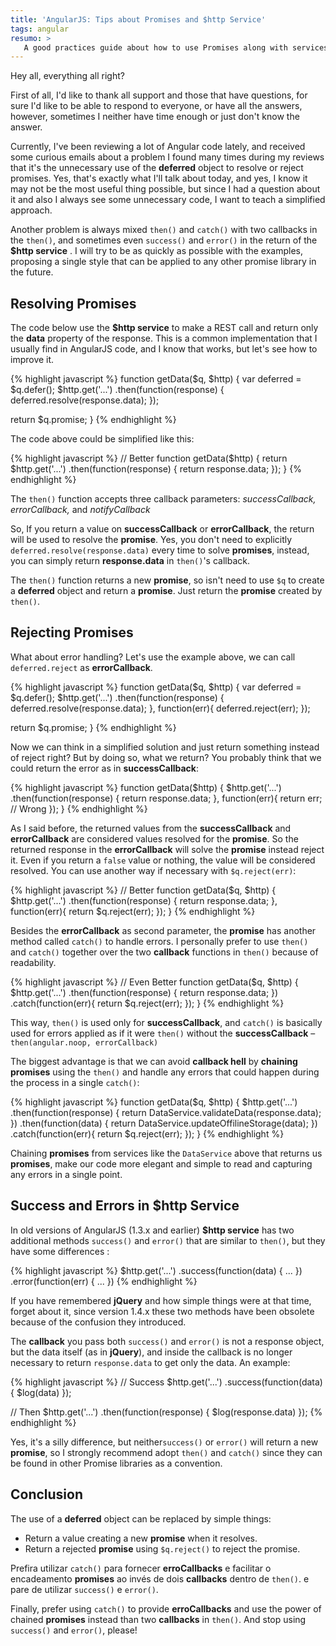 ```yaml
---
title: 'AngularJS: Tips about Promises and $http Service'
tags: angular
resumo: >
   A good practices guide about how to use Promises along with services (especially the $http) in AngularJS world.
---
```


Hey all, everything all right?

First of all, I'd like to thank all support and those that have questions, for sure I'd like to be able to respond to everyone, or have all the answers, however, sometimes I neither have time enough or just don't know the answer.

Currently, I've been reviewing a lot of Angular code lately, and received some curious emails about a problem I found many times during my reviews that it's the unnecessary use of the **deferred** object to resolve or reject promises. Yes, that's exactly what I'll talk about today, and yes, I know it may not be the most useful thing possible, but since I had a question about it and also I always see some unnecessary code, I want to teach a simplified approach.

Another problem is always mixed `then()` and `catch()` with two callbacks in the `then()`, and sometimes even `success()` and `error()` in the return of the **$http service** . I will try to be as quickly as possible with the examples, proposing a single style that can be applied to any other promise library in the future.

## Resolving Promises

The code below use the **$http service** to make a REST call and return only the **data** property of the response. This is a common implementation that I usually find in AngularJS code, and I know that works, but let's see how to improve it.

{% highlight javascript %}
function getData($q, $http) {
  var deferred = $q.defer();
  $http.get('...')
    .then(function(response) {
      deferred.resolve(response.data);
    });

  return $q.promise;
}
{% endhighlight %}

The code above could be simplified like this:

{% highlight javascript %}
// Better
function getData($http) {
  return $http.get('...')
    .then(function(response) {
      return response.data;
    });
}
{% endhighlight %}

The `then()` function accepts three callback parameters: *successCallback, errorCallback,* and *notifyCallback*

So, If you return a value on **successCallback** or **errorCallback**, the return will be used to resolve the **promise**. Yes, you don't need to explicitly `deferred.resolve(response.data)` every time to solve **promises**, instead, you can simply return **response.data** in `then()`'s callback.

The `then()` function returns a new **promise**, so isn't need to use `$q` to create a **deferred** object and return a **promise**. Just return the **promise** created by `then()`.

## Rejecting Promises

What about error handling? Let's use the example above, we can call `deferred.reject` as **errorCallback**.

{% highlight javascript %}
function getData($q, $http) {
  var deferred = $q.defer();
  $http.get('...')
    .then(function(response) {
      deferred.resolve(response.data);
    },
    function(err){
      deferred.reject(err);
    });

  return $q.promise;
}
{% endhighlight %}

Now we can think in a simplified solution and just return something instead of reject right? But by doing so, what we return? You probably think that we could return the error as in **successCallback**:

{% highlight javascript %}
function getData($http) {
  $http.get('...')
    .then(function(response) {
      return response.data;
    },
    function(err){
      return err; // Wrong
    });
}
{% endhighlight %}

As I said before, the returned values from the **successCallback** and **errorCallback** are considered values resolved for the **promise**. So the returned response in the **errorCallback** will solve the **promise** instead reject it. Even if you return a `false` value or nothing, the value will be considered resolved. You can use another way if necessary with `$q.reject(err)`:

{% highlight javascript %}
// Better
function getData($q, $http) {
  $http.get('...')
    .then(function(response) {
      return response.data;
    },
    function(err){
      return $q.reject(err);
    });
}
{% endhighlight %}

Besides the **errorCallback** as second parameter, the **promise** has another method called `catch()` to handle  errors. I personally prefer to use `then()` and `catch()` together over the two **callback** functions in `then()` because of readability.

{% highlight javascript %}
// Even Better
function getData($q, $http) {
  $http.get('...')
    .then(function(response) {
      return response.data;
    })
    .catch(function(err){
      return $q.reject(err);
    });
}
{% endhighlight %}

This way, `then()` is used only for **successCallback**, and `catch()` is basically used for errors applied as if it were `then()` without the **successCallback**  – `then(angular.noop, errorCallback)`

The biggest advantage is that we can avoid **callback hell** by **chaining promises** using the `then()` and handle any errors that could happen during the process in a single `catch()`:

{% highlight javascript %}
function getData($q, $http) {
  $http.get('...')
    .then(function(response) {
      return DataService.validateData(response.data);
    })
    .then(function(data) {
      return DataService.updateOffilineStorage(data);
    })
    .catch(function(err){
      return $q.reject(err);
    });
}
{% endhighlight %}

Chaining **promises** from services like the `DataService` above that returns us **promises**, make our code more elegant and simple to read and capturing any errors in a single point.

## Success and Errors in $http Service

In old versions of AngularJS (1.3.x and earlier) **$http service** has two additional methods `success()` and `error()` that are similar to `then()`, but they have some differences :

{% highlight javascript %}
$http.get('...')
  .success(function(data) {
    ...
  })
  .error(function(err) {
    ...
  })
{% endhighlight %}

If you have remembered **jQuery** and how simple things were at that time, forget about it, since version 1.4.x these two methods have been obsolete because of the confusion they introduced.

The **callback** you pass both `success()` and `error()` is not a response object, but the data itself (as in **jQuery**), and inside the callback is no longer necessary to return `response.data` to get only the data. An example:

{% highlight javascript %}
// Success
$http.get('...')
  .success(function(data) {
    $log(data)
  });
  
// Then
$http.get('...')
  .then(function(response) {
    $log(response.data)
  });
{% endhighlight %}

Yes, it's a silly difference, but neither`success()` or `error()` will return a new **promise**, so I strongly recommend adopt `then()` and `catch()` since they can be found in other Promise libraries as a convention.

## Conclusion

The use of a **deferred** object can be replaced by simple things:

- Return a value creating a new **promise** when it resolves.
- Return a rejected **promise** using `$q.reject()` to reject the promise.

Prefira utilizar `catch()` para fornecer **erroCallbacks** e facilitar o encadeamento **promises** ao invés de dois **callbacks** dentro de `then()`. e pare de utilizar `success()` e `error()`.

Finally, prefer using  `catch()` to provide **erroCallbacks** and use the power of chained **promises** instead than two **callbacks** in `then()`. And stop using `success()` and `error()`, please!
